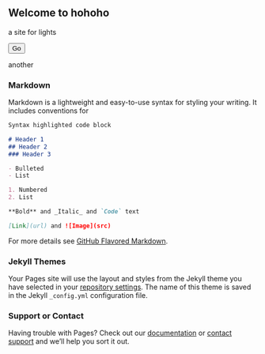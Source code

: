 ## Welcome to hohoho

a site for lights

<form action="https://hooks.nabu.casa/gAAAAABfv_2XBHh844W3eoI-4Jm-1IWexxGmZWsN0ZY7LWfmOykAkfZpIkeN3zoiJ7YPJB3MQ_A3zho-wuW29Eu8EfUQ7SI4VZytrrEH2VmHbL6mwLbovZQGhaoEsW6Hs6r676TU06DYI0zI3ew5QTDu6tbl66DCn-pSsFyY5F3C3PcG7pzRqO8=" method="post">
    <button type="submit" name="your_name" value="your_value" class="btn-link">Go</button>
</form>

another

<script type="text/javascript">
$(function() {
  $('form').submit(function(){
    $.post('http://example.com/upload', function() {
      window.location = 'http://google.com';
    });
    return false;
  });
});
</script>


### Markdown

Markdown is a lightweight and easy-to-use syntax for styling your writing. It includes conventions for

```markdown
Syntax highlighted code block

# Header 1
## Header 2
### Header 3

- Bulleted
- List

1. Numbered
2. List

**Bold** and _Italic_ and `Code` text

[Link](url) and ![Image](src)
```

For more details see [GitHub Flavored Markdown](https://guides.github.com/features/mastering-markdown/).

### Jekyll Themes

Your Pages site will use the layout and styles from the Jekyll theme you have selected in your [repository settings](https://github.com/bingobob/hohoho/settings). The name of this theme is saved in the Jekyll `_config.yml` configuration file.

### Support or Contact

Having trouble with Pages? Check out our [documentation](https://docs.github.com/categories/github-pages-basics/) or [contact support](https://github.com/contact) and we’ll help you sort it out.
